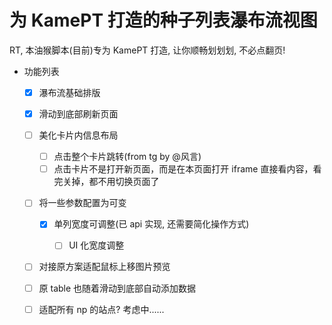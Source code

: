 # 为 KamePT 打造的种子列表瀑布流视图

RT, 本油猴脚本(目前)专为 KamePT 打造, 让你顺畅划划划, 不必点翻页!

- 功能列表

  - [x] 瀑布流基础排版
  - [x] 滑动到底部刷新页面
  - [ ] 美化卡片内信息布局

    - [ ] 点击整个卡片跳转(from tg by @风言)
    - [ ] 点击卡片不是打开新页面，而是在本页面打开 iframe 直接看内容，看完关掉，都不用切换页面了

  - [ ] 将一些参数配置为可变

    - [x] 单列宽度可调整(已 api 实现, 还需要简化操作方式)

      - [ ] UI 化宽度调整

  - [ ] 对接原方案适配鼠标上移图片预览
  - [ ] 原 table 也随着滑动到底部自动添加数据
  - [ ] 适配所有 np 的站点? 考虑中......
